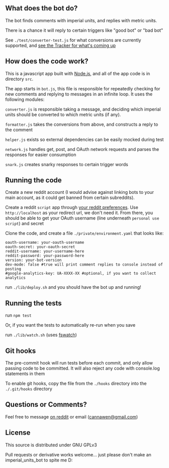 What does the bot do?
---
The bot finds comments with imperial units, and replies with metric units.

There is a chance it will reply to certain triggers like "good bot" or "bad bot"

See `./test/converter-test.js` for what conversions are currently supported, and [see the Tracker for what's coming up](https://www.pivotaltracker.com/n/projects/2091572)


How does the code work?
---
This is a javascript app built with [Node.js](https://nodejs.org/en/), and all of the app code is in directory `src`.

The app starts in `bot.js`, this file is responsible for repeatedly checking for new comments and replying to messages in an infinite loop. It uses the following modules:

`converter.js` is responsible taking a message, and deciding which imperial units should be converted to which metric units (if any).

`formatter.js` takes the conversions from above, and constructs a reply to the comment

`helper.js` exists so external dependencies can be easily mocked during test

`network.js` handles get, post, and OAuth network requests and parses the responses for easier consumption

`snark.js` creates snarky responses to certain trigger words


Running the code
---
Create a new reddit account (I would advise against linking bots to your main account, as it could get banned from certain subreddits).

Create a reddit `script` app through [your reddit preferences](https://www.reddit.com/prefs/apps). Use `http://localhost` as your redirect url, we don't need it. From there, you should be able to get your OAuth username (line underneath `personal use script`) and secret

Clone the code, and create a file `./private/environment.yaml` that looks like:
```
oauth-username: your-oauth-username
oauth-secret: your-oauth-secret
reddit-username: your-username-here
reddit-password: your-password-here
version: your-bot-version
dev-mode: false #true will print comment replies to console instead of posting
#google-analytics-key: UA-XXXX-XX #optional, if you want to collect analytics
```
run `./lib/deploy.sh` and you should have the bot up and running!


Running the tests
---
run `npm test`

Or, if you want the tests to automatically re-run when you save

run `./lib/watch.sh` (uses [fswatch](https://github.com/emcrisostomo/fswatch))


Git hooks
---
The pre-commit hook will run tests before each commit, and only allow passing code to be committed. It will also reject any code with console.log statements in them

To enable git hooks, copy the file from the `./hooks` directory into the `./.git/hooks` directory


Questions or Comments?
---
Feel free to message [on reddit](https://www.reddit.com/message/compose?to=cannawen&subject=metric%20units%20bot&message=I%20think%20your%20bot%20is) or email (cannawen@gmail.com)


License
---
This source is distributed under GNU GPLv3

Pull requests or derivative works welcome... just please don't make an imperial_units_bot to spite me D: 

